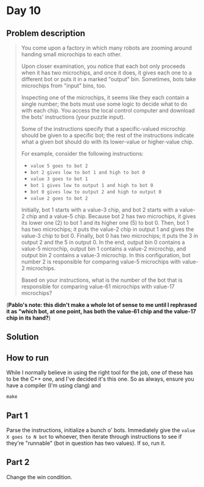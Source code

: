 # Day 10

## Problem description

> You come upon a factory in which many robots are zooming around handing small
> microchips to each other.
> 
> Upon closer examination, you notice that each bot only proceeds when it has two
> microchips, and once it does, it gives each one to a different bot or puts it
> in a marked "output" bin. Sometimes, bots take microchips from "input" bins,
> too.
> 
> Inspecting one of the microchips, it seems like they each contain a single
> number; the bots must use some logic to decide what to do with each chip. You
> access the local control computer and download the bots' instructions (your
> puzzle input).
> 
> Some of the instructions specify that a specific-valued microchip should be
> given to a specific bot; the rest of the instructions indicate what a given bot
> should do with its lower-value or higher-value chip.
> 
> For example, consider the following instructions:
> 
> * `value 5 goes to bot 2`
> * `bot 2 gives low to bot 1 and high to bot 0`
> * `value 3 goes to bot 1`
> * `bot 1 gives low to output 1 and high to bot 0`
> * `bot 0 gives low to output 2 and high to output 0`
> * `value 2 goes to bot 2`
> 
> Initially, bot 1 starts with a value-3 chip, and bot 2 starts with a value-2
> chip and a value-5 chip.  Because bot 2 has two microchips, it gives its lower
> one (2) to bot 1 and its higher one (5) to bot 0.  Then, bot 1 has two
> microchips; it puts the value-2 chip in output 1 and gives the value-3 chip to
> bot 0.  Finally, bot 0 has two microchips; it puts the 3 in output 2 and the 5
> in output 0.  In the end, output bin 0 contains a value-5 microchip, output bin
> 1 contains a value-2 microchip, and output bin 2 contains a value-3 microchip.
> In this configuration, bot number 2 is responsible for comparing value-5
> microchips with value-2 microchips.
> 
> Based on your instructions, what is the number of the bot that is responsible
> for comparing value-61 microchips with value-17 microchips?

(**Pablo's note: this didn't make a whole lot of sense to me until I rephrased
it as "which bot, at one point, has both the value-61 chip and the value-17
chip in its hand?**)

## Solution

## How to run

While I normally believe in using the right tool for the job, one of these has to be
the C++ one, and I've decided it's this one. So as always, ensure you have a compiler
(I'm using clang) and

`make`

## Part 1

Parse the instructions, initialize a bunch o' bots. Immediately give the `value
X goes to N bot` to whoever, then iterate through instructions to see if they're
"runnable" (bot in question has two values). If so, run it.

## Part 2

Change the win condition.

